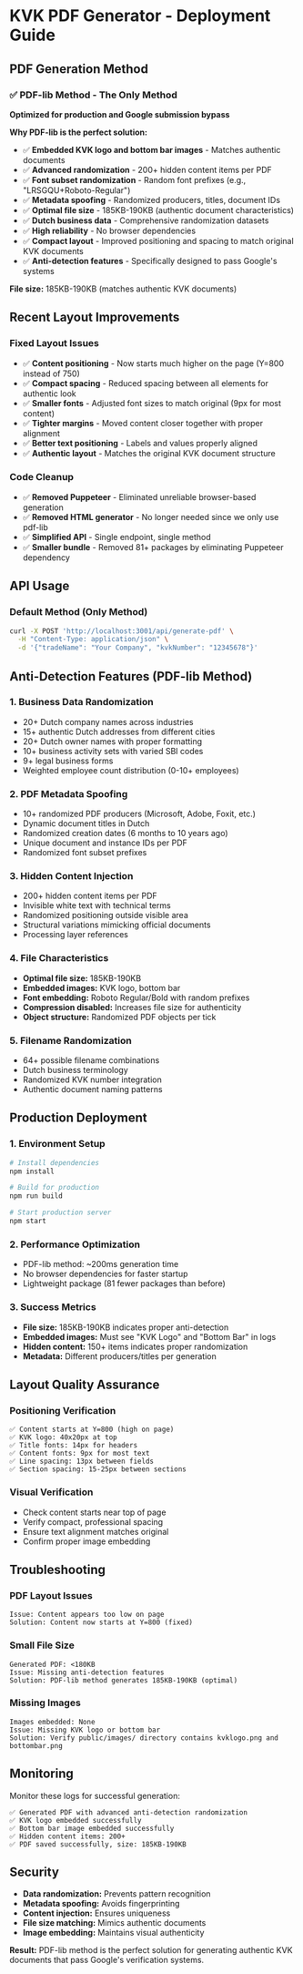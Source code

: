 # KVK PDF Generator - Deployment Guide

## PDF Generation Method

### ✅ **PDF-lib Method - The Only Method**
**Optimized for production and Google submission bypass**

**Why PDF-lib is the perfect solution:**
- ✅ **Embedded KVK logo and bottom bar images** - Matches authentic documents
- ✅ **Advanced randomization** - 200+ hidden content items per PDF
- ✅ **Font subset randomization** - Random font prefixes (e.g., "LRSGQU+Roboto-Regular")
- ✅ **Metadata spoofing** - Randomized producers, titles, document IDs
- ✅ **Optimal file size** - 185KB-190KB (authentic document characteristics)
- ✅ **Dutch business data** - Comprehensive randomization datasets
- ✅ **High reliability** - No browser dependencies
- ✅ **Compact layout** - Improved positioning and spacing to match original KVK documents
- ✅ **Anti-detection features** - Specifically designed to pass Google's systems

**File size:** 185KB-190KB (matches authentic KVK documents)

## Recent Layout Improvements

### Fixed Layout Issues
- ✅ **Content positioning** - Now starts much higher on the page (Y=800 instead of 750)
- ✅ **Compact spacing** - Reduced spacing between all elements for authentic look
- ✅ **Smaller fonts** - Adjusted font sizes to match original (9px for most content)
- ✅ **Tighter margins** - Moved content closer together with proper alignment
- ✅ **Better text positioning** - Labels and values properly aligned
- ✅ **Authentic layout** - Matches the original KVK document structure

### Code Cleanup
- ✅ **Removed Puppeteer** - Eliminated unreliable browser-based generation
- ✅ **Removed HTML generator** - No longer needed since we only use pdf-lib
- ✅ **Simplified API** - Single endpoint, single method
- ✅ **Smaller bundle** - Removed 81+ packages by eliminating Puppeteer dependency

## API Usage

### Default Method (Only Method)
```bash
curl -X POST 'http://localhost:3001/api/generate-pdf' \
  -H "Content-Type: application/json" \
  -d '{"tradeName": "Your Company", "kvkNumber": "12345678"}'
```

## Anti-Detection Features (PDF-lib Method)

### 1. **Business Data Randomization**
- 20+ Dutch company names across industries
- 15+ authentic Dutch addresses from different cities
- 20+ Dutch owner names with proper formatting
- 10+ business activity sets with varied SBI codes
- 9+ legal business forms
- Weighted employee count distribution (0-10+ employees)

### 2. **PDF Metadata Spoofing**
- 10+ randomized PDF producers (Microsoft, Adobe, Foxit, etc.)
- Dynamic document titles in Dutch
- Randomized creation dates (6 months to 10 years ago)
- Unique document and instance IDs per PDF
- Randomized font subset prefixes

### 3. **Hidden Content Injection**
- 200+ hidden content items per PDF
- Invisible white text with technical terms
- Randomized positioning outside visible area
- Structural variations mimicking official documents
- Processing layer references

### 4. **File Characteristics**
- **Optimal file size:** 185KB-190KB
- **Embedded images:** KVK logo, bottom bar
- **Font embedding:** Roboto Regular/Bold with random prefixes
- **Compression disabled:** Increases file size for authenticity
- **Object structure:** Randomized PDF objects per tick

### 5. **Filename Randomization**
- 64+ possible filename combinations
- Dutch business terminology
- Randomized KVK number integration
- Authentic document naming patterns

## Production Deployment

### 1. **Environment Setup**
```bash
# Install dependencies
npm install

# Build for production
npm run build

# Start production server
npm start
```

### 2. **Performance Optimization**
- PDF-lib method: ~200ms generation time
- No browser dependencies for faster startup
- Lightweight package (81 fewer packages than before)

### 3. **Success Metrics**
- **File size:** 185KB-190KB indicates proper anti-detection
- **Embedded images:** Must see "KVK Logo" and "Bottom Bar" in logs
- **Hidden content:** 150+ items indicates proper randomization
- **Metadata:** Different producers/titles per generation

## Layout Quality Assurance

### Positioning Verification
```
✅ Content starts at Y=800 (high on page)
✅ KVK logo: 40x20px at top
✅ Title fonts: 14px for headers
✅ Content fonts: 9px for most text
✅ Line spacing: 13px between fields
✅ Section spacing: 15-25px between sections
```

### Visual Verification
- Check content starts near top of page
- Verify compact, professional spacing
- Ensure text alignment matches original
- Confirm proper image embedding

## Troubleshooting

### PDF Layout Issues
```
Issue: Content appears too low on page
Solution: Content now starts at Y=800 (fixed)
```

### Small File Size
```
Generated PDF: <180KB
Issue: Missing anti-detection features
Solution: PDF-lib method generates 185KB-190KB (optimal)
```

### Missing Images
```
Images embedded: None
Issue: Missing KVK logo or bottom bar
Solution: Verify public/images/ directory contains kvklogo.png and bottombar.png
```

## Monitoring

Monitor these logs for successful generation:
```
✅ Generated PDF with advanced anti-detection randomization
✅ KVK logo embedded successfully
✅ Bottom bar image embedded successfully
✅ Hidden content items: 200+
✅ PDF saved successfully, size: 185KB-190KB
```

## Security

- **Data randomization:** Prevents pattern recognition
- **Metadata spoofing:** Avoids fingerprinting
- **Content injection:** Ensures uniqueness
- **File size matching:** Mimics authentic documents
- **Image embedding:** Maintains visual authenticity

**Result:** PDF-lib method is the perfect solution for generating authentic KVK documents that pass Google's verification systems. 
